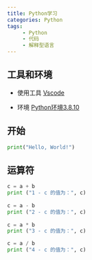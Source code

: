 ```yaml
---
title: Python学习
categories: Python
tags: 
     - Python
     - 代码
     - 解释型语言
---
```


## 工具和环境

- 使用工具 [Vscode](https://code.visualstudio.com/)

- 环境 [Python环境3.8.10](https://www.python.org/downloads/release/python-3810/)

## 开始

```python
print("Hello, World!")
```
<!--more-->
## 运算符

```python
c = a + b
print ("1 - c 的值为：", c)
 
c = a - b
print ("2 - c 的值为：", c)
 
c = a * b
print ("3 - c 的值为：", c)

c = a / b
print ("4 - c 的值为：", c)
```
